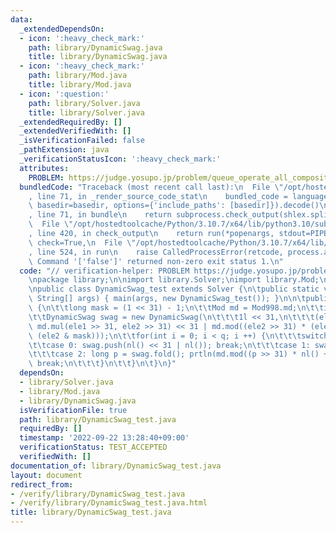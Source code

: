 ```yaml
---
data:
  _extendedDependsOn:
  - icon: ':heavy_check_mark:'
    path: library/DynamicSwag.java
    title: library/DynamicSwag.java
  - icon: ':heavy_check_mark:'
    path: library/Mod.java
    title: library/Mod.java
  - icon: ':question:'
    path: library/Solver.java
    title: library/Solver.java
  _extendedRequiredBy: []
  _extendedVerifiedWith: []
  _isVerificationFailed: false
  _pathExtension: java
  _verificationStatusIcon: ':heavy_check_mark:'
  attributes:
    PROBLEM: https://judge.yosupo.jp/problem/queue_operate_all_composite
  bundledCode: "Traceback (most recent call last):\n  File \"/opt/hostedtoolcache/Python/3.10.7/x64/lib/python3.10/site-packages/onlinejudge_verify/documentation/build.py\"\
    , line 71, in _render_source_code_stat\n    bundled_code = language.bundle(stat.path,\
    \ basedir=basedir, options={'include_paths': [basedir]}).decode()\n  File \"/opt/hostedtoolcache/Python/3.10.7/x64/lib/python3.10/site-packages/onlinejudge_verify/languages/user_defined.py\"\
    , line 71, in bundle\n    return subprocess.check_output(shlex.split(command))\n\
    \  File \"/opt/hostedtoolcache/Python/3.10.7/x64/lib/python3.10/subprocess.py\"\
    , line 420, in check_output\n    return run(*popenargs, stdout=PIPE, timeout=timeout,\
    \ check=True,\n  File \"/opt/hostedtoolcache/Python/3.10.7/x64/lib/python3.10/subprocess.py\"\
    , line 524, in run\n    raise CalledProcessError(retcode, process.args,\nsubprocess.CalledProcessError:\
    \ Command '['false']' returned non-zero exit status 1.\n"
  code: "// verification-helper: PROBLEM https://judge.yosupo.jp/problem/queue_operate_all_composite\n\
    \npackage library;\n\nimport library.Solver;\nimport library.Mod;\nimport library.DynamicSwag;\n\
    \npublic class DynamicSwag_test extends Solver {\n\tpublic static void main(final\
    \ String[] args) { main(args, new DynamicSwag_test()); }\n\n\tpublic void solve()\
    \ {\n\t\tlong mask = (1 << 31) - 1;\n\t\tMod md = Mod998.md;\n\t\tint q = ni();\n\
    \t\tDynamicSwag swag = new DynamicSwag(\n\t\t\t1l << 31,\n\t\t\t(ele1, ele2) ->\
    \ md.mul(ele1 >> 31, ele2 >> 31) << 31 | md.mod((ele2 >> 31) * (ele1 & mask) +\
    \ (ele2 & mask)));\n\t\tfor(int i = 0; i < q; i ++) {\n\t\t\tswitch(ni()) {\n\t\
    \t\tcase 0: swag.push(nl() << 31 | nl()); break;\n\t\t\tcase 1: swag.pop(); break;\n\
    \t\t\tcase 2: long p = swag.fold(); prtln(md.mod((p >> 31) * nl() + (p & mask)));\
    \ break;\n\t\t\t}\n\t\t}\n\t}\n}"
  dependsOn:
  - library/Solver.java
  - library/Mod.java
  - library/DynamicSwag.java
  isVerificationFile: true
  path: library/DynamicSwag_test.java
  requiredBy: []
  timestamp: '2022-09-22 13:28:40+09:00'
  verificationStatus: TEST_ACCEPTED
  verifiedWith: []
documentation_of: library/DynamicSwag_test.java
layout: document
redirect_from:
- /verify/library/DynamicSwag_test.java
- /verify/library/DynamicSwag_test.java.html
title: library/DynamicSwag_test.java
---
```

